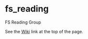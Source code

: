 # fs_reading
FS Reading Group

See the [Wiki](https://github.com/teeks99/fs_reading/wiki) link at the top of the page.
